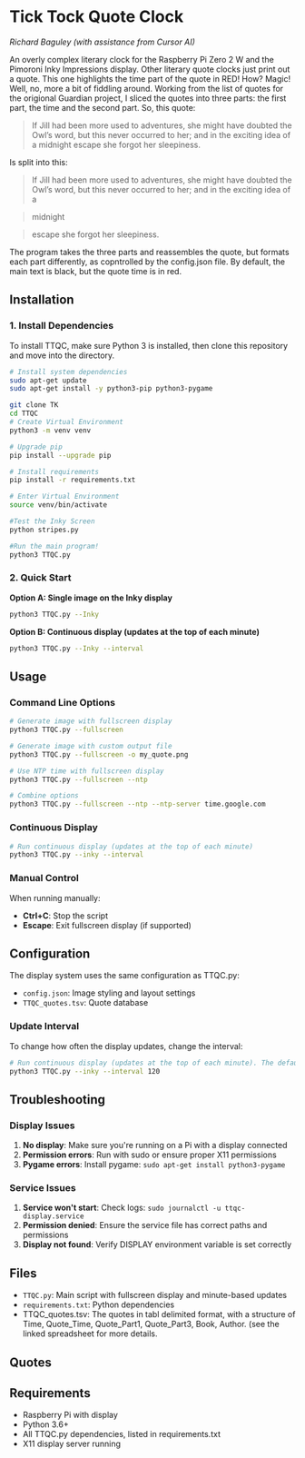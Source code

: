 # Tick Tock Quote Clock

*Richard Baguley (with assistance from Cursor AI)*

An overly complex literary clock for the Raspberry Pi Zero 2 W and the Pimoroni Inky Impressions display. Other literary quote clocks just print out a quote. This one highlights the time part of the quote in RED!
How? Magic! Well, no, more a bit of fiddling around. Working from the list of quotes for the origional Guardian project, I sliced the quotes into three parts: the first part, the time and the second part. 
So, this quote:

>If Jill had been more used to adventures, she might have doubted the Owl’s word, but this never occurred to her; and in the exciting idea of a midnight escape she forgot her sleepiness.

Is split into this:

>If Jill had been more used to adventures, she might have doubted the Owl’s word, but this never occurred to her; and in the exciting idea of a

>midnight 

>escape she forgot her sleepiness.

The program takes the three parts and reassembles the quote, but formats each part differently, as copntrolled by the config.json file. By default, the main text is black, but the quote time is in red. 

## Installation

### 1. Install Dependencies

To install TTQC, make sure Python 3 is installed, then clone this repository and move into the directory.

```bash
# Install system dependencies
sudo apt-get update
sudo apt-get install -y python3-pip python3-pygame

git clone TK
cd TTQC
# Create Virtual Environment
python3 -m venv venv

# Upgrade pip
pip install --upgrade pip

# Install requirements
pip install -r requirements.txt

# Enter Virtual Environment
source venv/bin/activate

#Test the Inky Screen
python stripes.py

#Run the main program!
python3 TTQC.py

```

### 2. Quick Start

**Option A: Single image on the Inky display**
```bash
python3 TTQC.py --Inky
```

**Option B: Continuous display (updates at the top of each minute)**
```bash
python3 TTQC.py --Inky --interval
```

## Usage

### Command Line Options

```bash
# Generate image with fullscreen display
python3 TTQC.py --fullscreen

# Generate image with custom output file
python3 TTQC.py --fullscreen -o my_quote.png

# Use NTP time with fullscreen display
python3 TTQC.py --fullscreen --ntp

# Combine options
python3 TTQC.py --fullscreen --ntp --ntp-server time.google.com
```

### Continuous Display

```bash
# Run continuous display (updates at the top of each minute)
python3 TTQC.py --inky --interval
```

### Manual Control

When running manually:
- **Ctrl+C**: Stop the script
- **Escape**: Exit fullscreen display (if supported)

## Configuration

The display system uses the same configuration as TTQC.py:

- `config.json`: Image styling and layout settings
- `TTQC_quotes.tsv`: Quote database

### Update Interval

To change how often the display updates, change the interval: 

```bash
# Run continuous display (updates at the top of each minute). The default is 60 seconds for a 1-minute clock
python3 TTQC.py --inky --interval 120
```

## Troubleshooting

### Display Issues

1. **No display**: Make sure you're running on a Pi with a display connected
2. **Permission errors**: Run with sudo or ensure proper X11 permissions
3. **Pygame errors**: Install pygame: `sudo apt-get install python3-pygame`

### Service Issues

1. **Service won't start**: Check logs: `sudo journalctl -u ttqc-display.service`
2. **Permission denied**: Ensure the service file has correct paths and permissions
3. **Display not found**: Verify DISPLAY environment variable is set correctly



## Files

- `TTQC.py`: Main script with fullscreen display and minute-based updates
- `requirements.txt`: Python dependencies
- TTQC_quotes.tsv: The quotes in tabl delimited format, with a structure of Time, Quote_Time, Quote_Part1, Quote_Part3, Book, Author. (see the linked spreadsheet for more details. 

## Quotes


## Requirements

- Raspberry Pi with display
- Python 3.6+
- All TTQC.py dependencies, listed in requirements.txt
- X11 display server running
